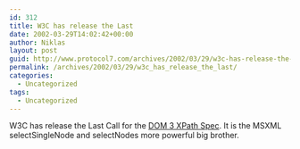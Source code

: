 ```yaml
---
id: 312
title: W3C has release the Last
date: 2002-03-29T14:02:42+00:00
author: Niklas
layout: post
guid: http://www.protocol7.com/archives/2002/03/29/w3c-has-release-the-last/
permalink: /archives/2002/03/29/w3c_has_release_the_last/
categories:
  - Uncategorized
tags:
  - Uncategorized
---
```

<div class='microid-9618e836e60ee0bd6d950a5e86879037f21af570'>
  <p>
    W3C has release the Last Call for the <a href="http://www.w3.org/TR/2002/WD-DOM-Level-3-XPath-20020328/">DOM 3 XPath Spec</a>. It is the MSXML selectSingleNode and selectNodes more powerful big brother.
  </p>
</div>
